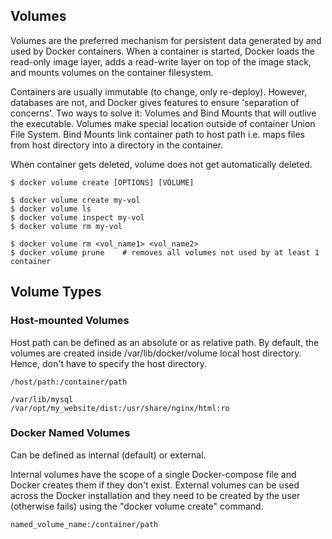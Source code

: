 ## Volumes

Volumes are the preferred mechanism for persistent data generated by and used by Docker containers. When a container is started, Docker loads the read-only image layer, adds a read-write layer on top of the image stack, and mounts volumes on the container filesystem.

Containers are usually immutable (to change, only re-deploy). However, databases are not, and Docker gives features to ensure 'separation of concerns'. Two ways to solve it: Volumes and Bind Mounts that will outlive the executable. Volumes make special location outside of container Union File System. Bind Mounts link container path to host path i.e. maps files from host directory into a directory in the container.

When container gets deleted, volume does not get automatically deleted.

```console
$ docker volume create [OPTIONS] [VOLUME]

$ docker volume create my-vol
$ docker volume ls
$ docker volume inspect my-vol
$ docker volume rm my-vol

$ docker volume rm <vol_name1> <vol_name2>
$ docker volume prune    # removes all volumes not used by at least 1 container
```

## Volume Types

### Host-mounted Volumes

Host path can be defined as an absolute or as relative path. By default, the volumes are created inside /var/lib/docker/volume local host directory. Hence, don't have to specify the host directory.

```
/host/path:/container/path

/var/lib/mysql
/var/opt/my_website/dist:/usr/share/nginx/html:ro
```

### Docker Named Volumes

Can be defined as internal (default) or external. 

Internal volumes have the scope of a single Docker-compose file and Docker creates them if they don't exist. External volumes can be used across the Docker installation and they need to be created by the user (otherwise fails) using the "docker volume create" command.

```
named_volume_name:/container/path


```
